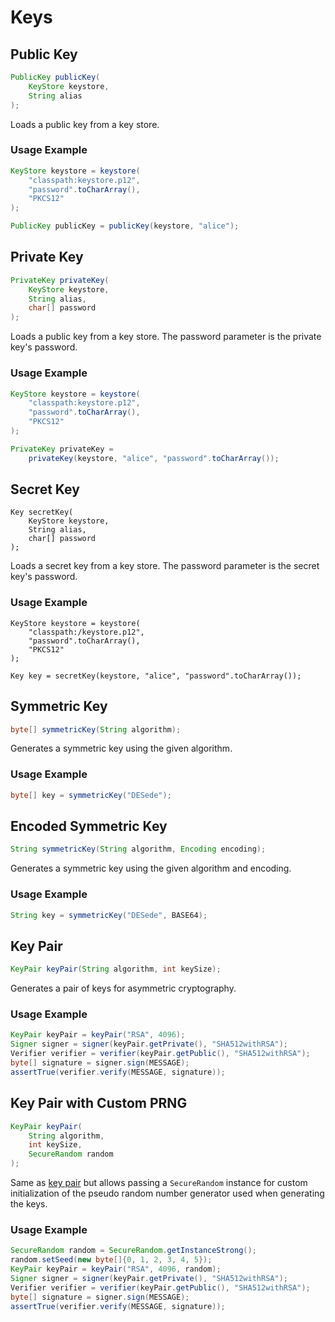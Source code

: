# Keys

## Public Key

```java
PublicKey publicKey(
    KeyStore keystore, 
    String alias
);
```

 Loads a public key from a key store.

### Usage Example

```java
KeyStore keystore = keystore(
    "classpath:keystore.p12", 
    "password".toCharArray(), 
    "PKCS12"
);

PublicKey publicKey = publicKey(keystore, "alice");
```

##  Private Key

```java
PrivateKey privateKey(
    KeyStore keystore, 
    String alias, 
    char[] password
);
```

 Loads a public key from a key store. The password parameter is the private key's password.

### Usage Example

```java
KeyStore keystore = keystore(
    "classpath:keystore.p12", 
    "password".toCharArray(), 
    "PKCS12"
);

PrivateKey privateKey = 
    privateKey(keystore, "alice", "password".toCharArray());
```

##  Secret Key

```text
Key secretKey(
    KeyStore keystore, 
    String alias, 
    char[] password
);
```

 Loads a secret key from a key store. The password parameter is the secret key's password.

### Usage Example

```text
KeyStore keystore = keystore(
    "classpath:/keystore.p12", 
    "password".toCharArray(), 
    "PKCS12"
);

Key key = secretKey(keystore, "alice", "password".toCharArray());
```

## Symmetric Key

```java
byte[] symmetricKey(String algorithm);
```

 Generates a symmetric key using the given algorithm.

### Usage Example

```java
byte[] key = symmetricKey("DESede");
```

## Encoded Symmetric Key

```java
String symmetricKey(String algorithm, Encoding encoding);
```

 Generates a symmetric key using the given algorithm and encoding.

### Usage Example

```java
String key = symmetricKey("DESede", BASE64);
```

##  Key Pair

```java
KeyPair keyPair(String algorithm, int keySize);
```

 Generates a pair of keys for asymmetric cryptography.

### Usage Example

```java
KeyPair keyPair = keyPair("RSA", 4096);
Signer signer = signer(keyPair.getPrivate(), "SHA512withRSA");
Verifier verifier = verifier(keyPair.getPublic(), "SHA512withRSA");
byte[] signature = signer.sign(MESSAGE);
assertTrue(verifier.verify(MESSAGE, signature));
```

##  Key Pair with Custom PRNG

```java
KeyPair keyPair(
    String algorithm, 
    int keySize, 
    SecureRandom random
);
```

 Same as [key pair](key.md#key-pair) but allows passing a `SecureRandom` instance for custom initialization of the pseudo random number generator used when generating the keys.

### Usage Example

```java
SecureRandom random = SecureRandom.getInstanceStrong();
random.setSeed(new byte[]{0, 1, 2, 3, 4, 5});
KeyPair keyPair = keyPair("RSA", 4096, random);
Signer signer = signer(keyPair.getPrivate(), "SHA512withRSA");
Verifier verifier = verifier(keyPair.getPublic(), "SHA512withRSA");
byte[] signature = signer.sign(MESSAGE);
assertTrue(verifier.verify(MESSAGE, signature));
```

 

